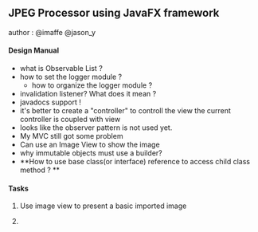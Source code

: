 ## JPEG Processor using JavaFX framework

author : @imaffe @jason_y

#### Design Manual

- what is Observable List ?
- how to set the logger module ? 
    - how to organize the logger module ? 
- invalidation listener? What does it mean ?
- javadocs support ! 
- it's better to create a "controller" to controll the view
  the current controller is coupled with view 
- looks like the observer pattern is not used yet.
- My MVC still got some problem
- Can use an Image View to show the image
- why immutable objects must use a builder?
- **How to use base class(or interface) reference to access child class method ? **

#### Tasks
1. Use image view to present a basic imported image

2. 